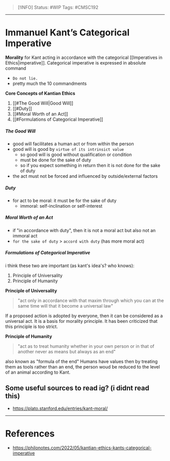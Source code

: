 > [!INFO]
> Status: #WIP
> Tags: #CMSC192 

----
# Immanuel Kant’s Categorical Imperative
**Morality** for Kant acting in accordance with the categorical [[Imperatives in Ethics|imperative]].
Categorical imperative is expressed in absolute command
- `Do not lie.`
- pretty much the 10 commandments

**Core Concepts of Kantian Ethics**
1. [[#The Good Will|Good Will]]
2. [[#Duty]]
3. [[#Moral Worth of an Act]]
4. [[#Formulations of Categorical Imperative]]

##### The Good Will
- good will facilitates a human act or from within the person
- good will is good by `virtue of its intrinsict value`
	- so good will is good without qualification or condition
	- must be done for the sake of duty
	- so if you expect something in return then it is not done for the sake of duty
- the act must not be forced and influenced by outside/external factors

##### Duty
- for act to be moral: it must be for the sake of duty
	- immoral: self-inclination or self-interest

##### Moral Worth of an Act
- if "in accordance with duty", then it is not a moral act but also not an immoral act
- `for the sake of duty` > `accord with duty` (has more moral act)

##### Formulations of Categorical Imperative
i think these two are important (as kant's idea's? who knows):
1. Principle of Universality
2. Principle of Humanity

**Principle of Universality**
>"act only in accordance with that maxim through which you can at the same time will that it become a universal law"

If a proposed action is adopted by everyone, then it can be considered as a universal act. It is a basis for morality principle. It has been criticized that this principle is too strict.

**Principle of Humanity**
>"act as to treat humanity whether in your own person or in that of another never as means but always as an end"

also known as "formula of the end"
Humans have values then by treating them as tools rather than an end, the person woud be reduced to the level of an animal according to Kant.






Some useful sources to read ig? (i didnt read this)
---
- https://plato.stanford.edu/entries/kant-moral/


---
# References
- https://philonotes.com/2022/05/kantian-ethics-kants-categorical-imperative